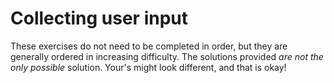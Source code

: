 # Collecting user input

These exercises do not need to be completed in order, but they are generally ordered in increasing difficulty. The solutions provided _are not the only possible_ solution. Your's might look different, and that is okay!